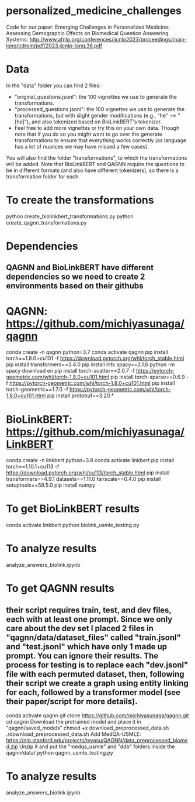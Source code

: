# personalized_medicine_challenges

Code for our paper: Emerging Challenges in Personalized Medicine: Assessing Demographic Effects on Biomedical Question Answering Systems:
http://www.afnlp.org/conferences/ijcnlp2023/proceedings/main-long/cdrom/pdf/2023.ijcnlp-long.36.pdf

# Data
In the "data" folder you can find 2 files: 

- "original_questions.jsonl": the 100 vignettes we use to generate the transformations. 
- "processed_questions.jsonl": the 100 vignettes we use to generate the transformations, but with slight gender modifications (e.g., "he" --> "[he]"), and also tokenized based on BioLinkBERT's tokenizer. 
- Feel free to add more vignettes or try this on your own data. Though note that if you do so you might want to go over the generate transformations to ensure that everything works correctly (as language has a lot of nuances we may have missed a few cases).

You will also find the folder "transformations", to which the transformations will be added. Note that BioLinkBERT and QAGNN require the questions to be in different formats (and also have different tokenizers), so there is a transformation folder for each. 

# To create the transformations
python create_biolinkbert_transformations.py 
python create_qagnn_transformations.py 

# Dependencies
## QAGNN and BioLinkBERT have different dependencies so we need to create 2 environments based on their githubs

# QAGNN: https://github.com/michiyasunaga/qagnn
conda create -n qagnn python=3.7
conda activate qagnn
pip install torch==1.8.0+cu101 -f https://download.pytorch.org/whl/torch_stable.html
pip install transformers==3.4.0
pip install nltk spacy==2.1.6
python -m spacy download en
pip install torch-scatter==2.0.7 -f https://pytorch-geometric.com/whl/torch-1.8.0+cu101.html
pip install torch-sparse==0.6.9 -f https://pytorch-geometric.com/whl/torch-1.8.0+cu101.html
pip install torch-geometric==1.7.0 -f https://pytorch-geometric.com/whl/torch-1.8.0+cu101.html
pip install protobuf==3.20.*

# BioLinkBERT: https://github.com/michiyasunaga/LinkBERT
conda create -n linkbert python=3.8
conda activate linkbert
pip install torch==1.10.1+cu113 -f https://download.pytorch.org/whl/cu113/torch_stable.html
pip install transformers==4.9.1 datasets==1.11.0 fairscale==0.4.0
pip install setuptools==59.5.0
pip install numpy

# To get BioLinkBERT results
conda activate linkbert
python biolink_usmle_testing.py
# To analyze results
analyze_answers_biolink.ipynb

# To get QAGNN results
## their script requires train, test, and dev files, each with at least one prompt. Since we only care about the dev set I placed 2 files in "qagnn/data/dataset_files" called "train.jsonl" and "test.jsonl" which have only 1 made up prompt. You can ignore their results. The process for testing is to replace each "dev.jsonl" file with each permuted dataset, then, following their script we create a graph using entity linking for each, followed by a transformer model (see their paper/script for more details).
conda activate qagnn 
git clone https://github.com/michiyasunaga/qagnn.git
cd qagnn
Download the pretrained model and place it in "qagnn/saved_models"
chmod +x download_preprocessed_data.sh
./download_preprocessed_data.sh
Add MedQA-USMLE: https://nlp.stanford.edu/projects/myasu/QAGNN/data_preprocessed_biomed.zip
Unzip it and put the "medqa_usmle" and "ddb" folders inside the qagnn/data/
python qagnn_usmle_testing.py
# To analyze results
analyze_answers_biolink.ipynb
